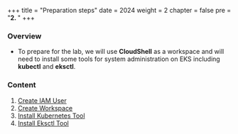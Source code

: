 +++
title = "Preparation steps"
date = 2024
weight = 2
chapter = false
pre = "<b>2. </b>"
+++

### Overview
- To prepare for the lab, we will use **CloudShell** as a workspace and will need to install some tools for system administration on EKS including **kubectl** and **eksctl**.

### Content
1. [Create IAM User](1-Create-IAM-User)
2. [Create Workspace](2-Create-Workspace)
3. [Install Kubernetes Tool](3-Install-Kubernetes-Tool)
4. [Install Eksctl Tool](4-Install-eksctl)
